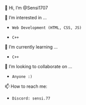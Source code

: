 👋 Hi, I’m @Sensi1707

👀 I’m interested in ...
-     Web Development (HTML, CSS, JS)
-     C++

🌱 I’m currently learning ...
-     C++

💞️ I’m looking to collaborate on ...
-     Anyone :)

📫 How to reach me:
-     Discord: sensi.77


<!---
Sensi1707/Sensi1707 is a ✨ special ✨ repository because its `README.md` (this file) appears on your GitHub profile.
You can click the Preview link to take a look at your changes.
--->
